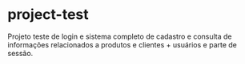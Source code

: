 # project-test
Projeto teste de login e sistema completo de cadastro e consulta de informações relacionados a produtos e clientes + usuários e parte de sessão.
